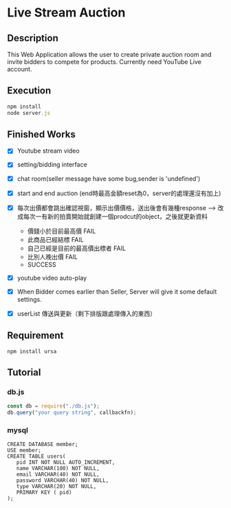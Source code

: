 # Live Stream Auction
## Description
This Web Application allows the user to create private auction room and invite bidders to compete for products. Currently need YouTube Live account.

## Execution

```javascript
npm install
node server.js
```
## Finished Works

- [x] Youtube stream video
- [x] setting/bidding interface
- [x] chat room(seller message have some bug,sender is 'undefined')
- [x] start and end auction (end時最高金額reset為0，server的處理還沒有加上)
- [x] 每次出價都會跳出確認視窗，顯示出價價格，送出後會有幾種response --> 改成每次一有新的拍賣開始就創建一個prodcut的object，之後就更新資料

  - 價錢小於目前最高價 FAIL
  - 此商品已經結標 FAIL
  - 自己已經是目前的最高價出標者 FAIL
  - 比別人晚出價 FAIL
  - SUCCESS
  
- [x] youtube video auto-play
- [x] When Bidder comes earlier than Seller, Server will give it some default settings.
- [x] userList 傳送與更新（剩下排版跟處理傳入的東西）

## Requirement
```
npm install ursa
```
## Tutorial

### db.js

```javascript
const db = require("./db.js");
db.query("your query string", callbackfn);
```
### mysql 
```mysql
CREATE DATABASE member;
USE member;
CREATE TABLE users(
   pid INT NOT NULL AUTO_INCREMENT,
   name VARCHAR(100) NOT NULL,
   email VARCHAR(40) NOT NULL,
   password VARCHAR(40) NOT NULL,
   type VARCHAR(20) NOT NULL,
   PRIMARY KEY ( pid)
);

